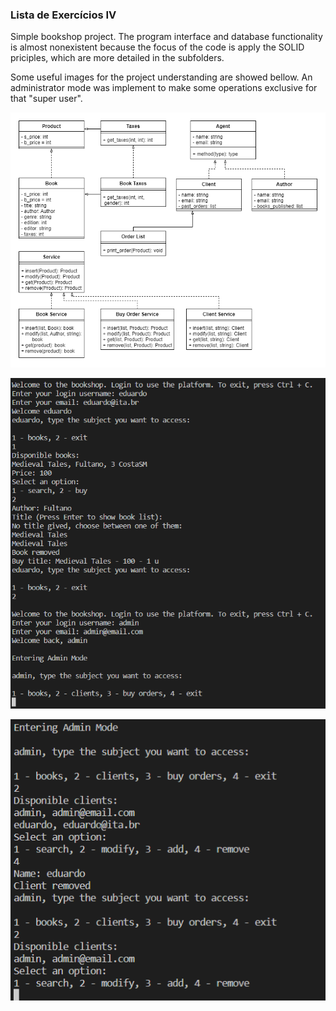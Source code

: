 ### Lista de Exercícios IV

Simple bookshop project. The program interface and database functionality is almost nonexistent because the focus of the code is apply the SOLID priciples, which are more detailed in the subfolders. 

Some useful images for the project understanding are showed bellow. An administrator mode was implement to make some operations exclusive for that "super user".

![This is an image](/images/class_diagram.png)

![This is an image](/images/usage_example_1.png)

![This is an image](/images/usage_example_2.png)
